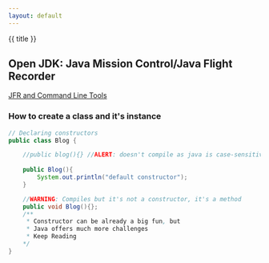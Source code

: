 ```yaml
---
layout: default
---
```


{{ title }}

## Open JDK: Java Mission Control/Java Flight Recorder
[JFR and Command Line Tools](./blog/2021/jfr-command-line-tools)



### How to create a class and it's instance
```java
// Declaring constructors
public class Blog {

    //public blog(){} //ALERT: doesn't compile as java is case-sensitive
    
    public Blog(){
        System.out.println("default constructor");
    }

    //WARNING: Compiles but it's not a constructor, it's a method
    public void Blog(){};
    /**
     * Constructor can be already a big fun, but 
     * Java offers much more challenges
     * Keep Reading
    */
}
```
